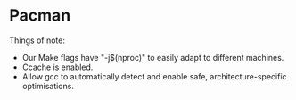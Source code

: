 # Pacman

Things of note:

 - Our Make flags have "-j$(nproc)" to easily adapt to different machines.
 - Ccache is enabled.
 - Allow gcc to automatically detect and enable safe, architecture-specific
   optimisations.
